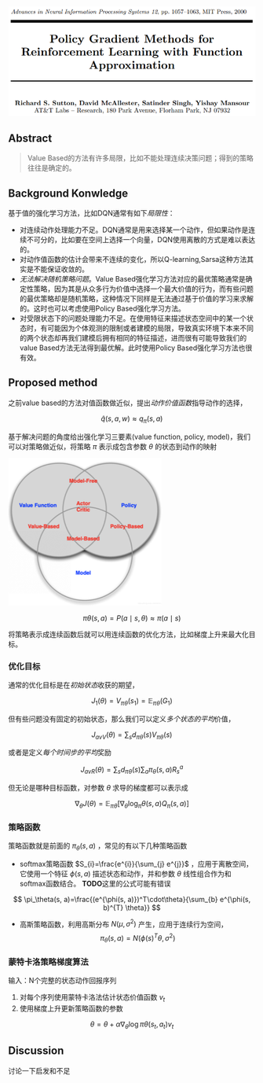 ![image.png](assets/20201219104903-l61t3gi-image.png)

## Abstract

> Value Based的方法有许多局限，比如不能处理连续决策问题；得到的策略往往是确定的。
>

## Background Konwledge

基于值的强化学习方法，比如DQN通常有如下*局限性*：

- 对连续动作处理能力不足。DQN通常是用来选择某一个动作，但如果动作是连续不可分的，比如要在空间上选择一个向量，DQN使用离散的方式是难以表达的。
- 对动作值函数的估计会带来不连续的变化，所以Q-learning,Sarsa这种方法其实是不能保证收敛的。
- *无法解决随机策略问题*。Value Based强化学习方法对应的最优策略通常是确定性策略，因为其是从众多行为价值中选择一个最大价值的行为，而有些问题的最优策略却是随机策略，这种情况下同样是无法通过基于价值的学习来求解的。这时也可以考虑使用Policy Based强化学习方法。
- 对受限状态下的问题处理能力不足。在使用特征来描述状态空间中的某一个状态时，有可能因为个体观测的限制或者建模的局限，导致真实环境下本来不同的两个状态却再我们建模后拥有相同的特征描述，进而很有可能导致我们的value Based方法无法得到最优解。此时使用Policy Based强化学习方法也很有效。

## Proposed method

之前value based的方法对值函数做近似，提出*动作价值函数*指导动作的选择，

$$
\hat{q}(s, a, w) \approx q_{\pi}(s, a)
$$

基于解决问题的角度给出强化学习三要素(value function, policy, model)，我们可以对策略做近似，将策略 $\pi$ 表示成包含参数 $\theta$ 的状态到动作的映射

![image.png](assets/20201219113449-cjekrn1-image.png)

$$
\pi \theta(s, a)=P(a \mid s, \theta) \approx \pi(a \mid s)
$$

将策略表示成连续函数后就可以用连续函数的优化方法，比如梯度上升来最大化目标。

### 优化目标

通常的优化目标是在*初始状态*收获的期望，

$$
J_{1}(\theta)=V_{\pi \theta}\left(s_{1}\right)=\mathbb{E}_{\pi \theta}\left(G_{1}\right)
$$

但有些问题没有固定的初始状态，那么我们可以定义*多个状态的平均*价值，

$$
J_{a v V}(\theta)=\sum_{s} d_{\pi \theta}(s) V_{\pi \theta}(s)
$$

或者是定义*每个时间步的平均*奖励

$$
J_{a v R}(\theta)=\sum_{s} d_{\pi \theta}(s) \sum_{a} \pi_{\theta}(s, a) R_{s}^{a}
$$

但无论是哪种目标函数，对参数 $\theta$ 求导的梯度都可以表示成

$$
\nabla_{\theta} J(\theta)=\mathbb{E}_{\pi \theta}\left[\nabla_{\theta} \log _{\pi} \theta(s, a) Q_{\pi}(s, a)\right]
$$

### 策略函数

策略函数就是前面的 $\pi_\theta(s,a)$ ，常见的有以下几种策略函数

- softmax策略函数 $S_{i}=\frac{e^{i}}{\sum_{j} e^{j}}$ ，应用于离散空间，它使用一个特征 $\phi(s,a)$ 描述状态和动作，并和参数 $\theta$ 线性组合作为和softmax函数结合。 **TODO**这里的公式可能有错误

$$
\pi_\theta(s, a)=\frac{(e^{\phi(s, a)})^T\cdot\theta}{\sum_{b} e^{\phi(s, b)^{T} \theta}}
$$

- 高斯策略函数，利用高斯分布 $N(\mu,\sigma^2)$ 产生，应用于连续行为空间，
  $$
  \pi_\theta(s,a) = N(\phi(s)^T \theta,\sigma^2)
  $$

### 蒙特卡洛策略梯度算法

输入：N个完整的状态动作回报序列

1. 对每个序列使用蒙特卡洛法估计状态价值函数 $v_t$
2. 使用梯度上升更新策略函数的参数

$$
\theta=\theta+\alpha \nabla_{\theta} \log \pi \theta\left(s_{t}, a_{t}\right) v_{t}
$$

## Discussion

讨论一下启发和不足